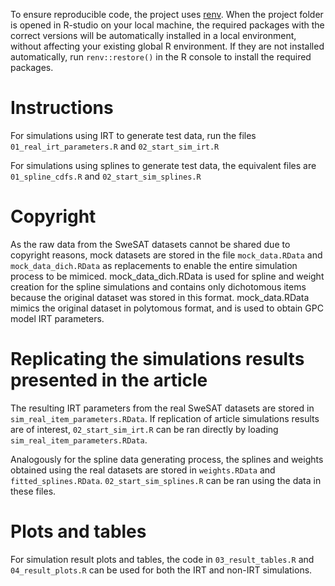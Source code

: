 To ensure reproducible code, the project uses [renv](https://github.com/rstudio/renv). When the project folder is opened in R-studio on your local machine, the required packages with the correct versions will be automatically installed in a local environment, without affecting your existing global R environment. If they are not installed automatically, run `renv::restore()` in the R console to install the required packages.

# Instructions
For simulations using IRT to generate test data, run the files `01_real_irt_parameters.R` and `02_start_sim_irt.R`

For simulations using splines to generate test data, the equivalent files are `01_spline_cdfs.R` and `02_start_sim_splines.R`

# Copyright
As the raw data from the SweSAT datasets cannot be shared due to copyright reasons, mock datasets are stored in the file `mock_data.RData` and `mock_data_dich.RData` as replacements to enable the entire simulation process to be mimiced. mock_data_dich.RData is used for spline and weight creation for the spline simulations and contains only dichotomous items because the original dataset was stored in this format. mock_data.RData mimics the original dataset in polytomous format, and is used to obtain GPC model IRT parameters.

# Replicating the simulations results presented in the article
The resulting IRT parameters from the real SweSAT datasets are stored in `sim_real_item_parameters.RData`. If replication of article simulations results are of interest, `02_start_sim_irt.R` can be ran directly by loading `sim_real_item_parameters.RData`.

Analogously for the spline data generating process, the splines and weights obtained using the real datasets are stored in `weights.RData` and `fitted_splines.RData`. `02_start_sim_splines.R` can be ran using the data in these files.

# Plots and tables
For simulation result plots and tables, the code in `03_result_tables.R` and `04_result_plots.R` can be used for both the IRT and non-IRT simulations.
